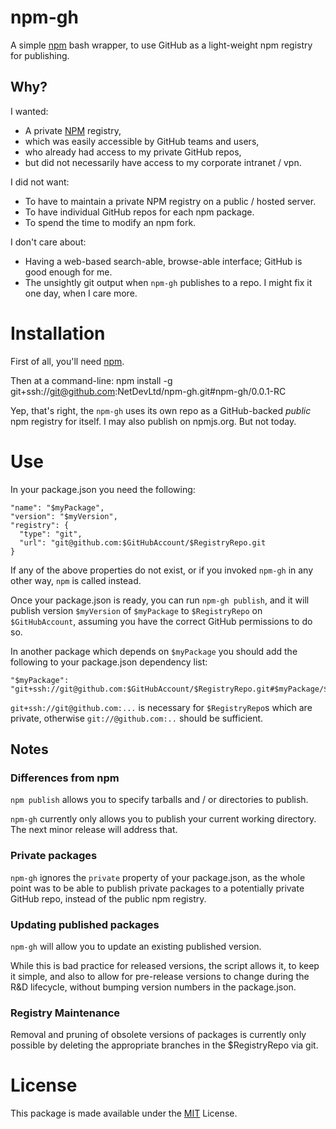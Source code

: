 # npm-gh

A simple [npm][#NPM] bash wrapper, to use GitHub as a light-weight npm registry for publishing.

## Why?

I wanted:

* A private [NPM][#NPM] registry,
* which was easily accessible by GitHub teams and users,
* who already had access to my private GitHub repos,
* but did not necessarily have access to my corporate intranet / vpn.

I did not want:

* To have to maintain a private NPM registry on a public / hosted server.
* To have individual GitHub repos for each npm package.
* To spend the time to modify an npm fork.

I don't care about:

* Having a web-based search-able, browse-able interface; GitHub is good enough for me.
* The unsightly git output when `npm-gh` publishes to a repo. I might fix it one day, when I care more.

# Installation

First of all, you'll need [npm][#NPM].

Then at a command-line:
    npm install -g  git+ssh://git@github.com:NetDevLtd/npm-gh.git#npm-gh/0.0.1-RC

Yep, that's right, the `npm-gh` uses its own repo as a GitHub-backed *public* npm registry for itself.
I may also publish on npmjs.org. But not today.

# Use

In your package.json you need the following:

    "name": "$myPackage",
    "version": "$myVersion",
    "registry": {
      "type": "git",
      "url": "git@github.com:$GitHubAccount/$RegistryRepo.git
    }

If any of the above properties do not exist, or if you invoked `npm-gh` in any other way, `npm` is called instead.

Once your package.json is ready, you can run `npm-gh publish`, and it will publish version `$myVersion` of `$myPackage` to `$RegistryRepo` on `$GitHubAccount`, assuming you have the correct GitHub permissions to do so.

In another package which depends on `$myPackage` you should add the following to your package.json dependency list:

    "$myPackage": "git+ssh://git@github.com:$GitHubAccount/$RegistryRepo.git#$myPackage/$myVersion"

`git+ssh://git@github.com:...` is necessary for `$RegistryRepo`s which are private, otherwise `git://@github.com:..` should be sufficient.

## Notes

### Differences from npm

`npm publish` allows you to specify tarballs and / or directories to publish.

`npm-gh` currently only allows you to publish your current working directory. The next minor release will address that.

### Private packages

`npm-gh` ignores the `private` property of your package.json, as the whole point was to be able to publish private packages to a potentially private GitHub repo, instead of the public npm registry.

### Updating published packages
`npm-gh` will allow you to update an existing published version.

While this is bad practice for released versions, the script allows it, to keep it simple, and
also to allow for pre-release versions to change during the R&D lifecycle, without bumping version numbers in the package.json.

### Registry Maintenance

Removal and pruning of obsolete versions of packages is currently only possible by deleting the appropriate branches in the $RegistryRepo via git.

# License

This package is made available under the [MIT][#MIT] License.


[#NPM]: http://npmjs.org/
[#MIT]: http://en.wikipedia.org/wiki/MIT_License

